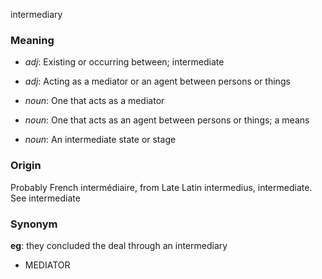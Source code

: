 intermediary
### Meaning
+ _adj_: Existing or occurring between; intermediate
+ _adj_: Acting as a mediator or an agent between persons or things

+ _noun_: One that acts as a mediator
+ _noun_: One that acts as an agent between persons or things; a means
+ _noun_: An intermediate state or stage

### Origin

Probably French intermédiaire, from Late Latin intermedius, intermediate. See intermediate

### Synonym

__eg__: they concluded the deal through an intermediary

+ MEDIATOR


